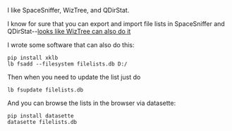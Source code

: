 I like SpaceSniffer, WizTree, and QDirStat. 

I know for sure that you can export and import file lists in SpaceSniffer and QDirStat--[looks like WizTree can also do it](https://diskanalyzer.com/guide)

I wrote some software that can also do this: 

    pip install xklb
    lb fsadd --filesystem filelists.db D:/

Then when you need to update the list just do 

    lb fsupdate filelists.db

And you can browse the lists in the browser via datasette:

    pip install datasette
    datasette filelists.db
